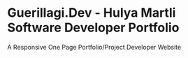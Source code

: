 # Guerillagi.Dev - Hulya Martli Software Developer Portfolio
A Responsive One Page Portfolio/Project Developer Website




